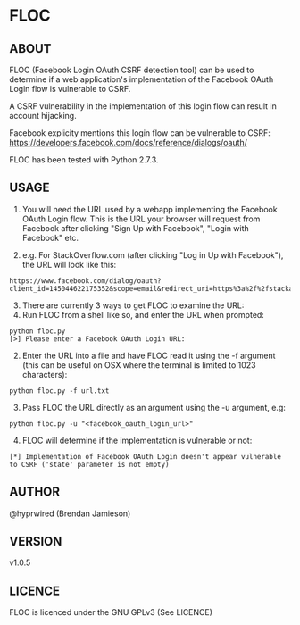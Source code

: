 FLOC
====


ABOUT
-----

FLOC (Facebook Login OAuth CSRF detection tool) can be used to determine if a
web application's implementation of the Facebook OAuth Login flow is vulnerable
to CSRF.

A CSRF vulnerability in the implementation of this login flow can result in
account hijacking.

Facebook explicity mentions this login flow can be vulnerable to CSRF:
https://developers.facebook.com/docs/reference/dialogs/oauth/

FLOC has been tested with Python 2.7.3.


USAGE
-----

1. You will need the URL used by a webapp implementing the Facebook OAuth Login flow.
   This is the URL your browser will request from Facebook after clicking "Sign Up with Facebook", "Login with Facebook" etc.

2. e.g. For StackOverflow.com (after clicking "Log in Up with Facebook"), the URL will look like this:
```
https://www.facebook.com/dialog/oauth?client_id=145044622175352&scope=email&redirect_uri=https%3a%2f%2fstackauth.com%2fauth%2foauth2%2ffacebook%2f1%2f...%2f&state=...
```

3. There are currently 3 ways to get FLOC to examine the URL:
  1. Run FLOC from a shell like so, and enter the URL when prompted:
```
python floc.py
[>] Please enter a Facebook OAuth Login URL:
```
 2. Enter the URL into a file and have FLOC read it using the -f argument (this
    can be useful on OSX where the terminal is limited to 1023 characters):
```
python floc.py -f url.txt
```
  3. Pass FLOC the URL directly as an argument using the -u argument, e.g:
```
python floc.py -u "<facebook_oauth_login_url>"
```

4. FLOC will determine if the implementation is vulnerable or not:
```
[*] Implementation of Facebook OAuth Login doesn't appear vulnerable to CSRF ('state' parameter is not empty)
```


AUTHOR
------

@hyprwired (Brendan Jamieson)


VERSION
-------

v1.0.5


LICENCE
-------

FLOC is licenced under the GNU GPLv3 (See LICENCE)
